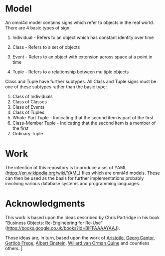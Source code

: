 # Model
An omni4d model contains signs which refer to objects in the real world. There are 4 basic types of sign:

1. Individual - Refers to an object which has constant identity over time

1. Class - Refers to a set of objects

1. Event - Refers to an object with extension across space at a point in time

1. Tuple - Refers to a relationship between multiple objects

Class and Tuple have further subtypes. All Class and Tuple signs must be one of these subtypes rather than the basic type:

1. Class of Individuals
2. Class of Classes
2. Class of Events
3. Class of Tuples
4. Whole-Part Tuple - Indicating that the second item is part of the first
5. Class-Member Tuple - Indicating that the second item is a member of the first
6. Ordinary Tuple

# Work
The intention of this repository is to produce a set of YAML (https://en.wikipedia.org/wiki/YAML) files which are omni4d models. These can then be used as the basis for further implementations probably involving various database systems and programming languages.

# Acknowledgments
This work is based upon the ideas described by Chris Partridge in his book "Business Objects: Re-Engineering for Re-Use" (https://books.google.co.uk/books?id=BIFFAAAAYAAJ).

Those ideas are, in turn, based upon the work of [Aristotle](https://en.wikipedia.org/wiki/Aristotle), [Georg Cantor](https://en.wikipedia.org/wiki/Georg_Cantor), [Gottlob Frege](https://en.wikipedia.org/wiki/Gottlob_Frege), [Albert Einstein](https://en.wikipedia.org/wiki/Albert_Einstein), [Willard van Orman Quine](https://en.wikipedia.org/wiki/Willard_Van_Orman_Quine) and countless others.
]
